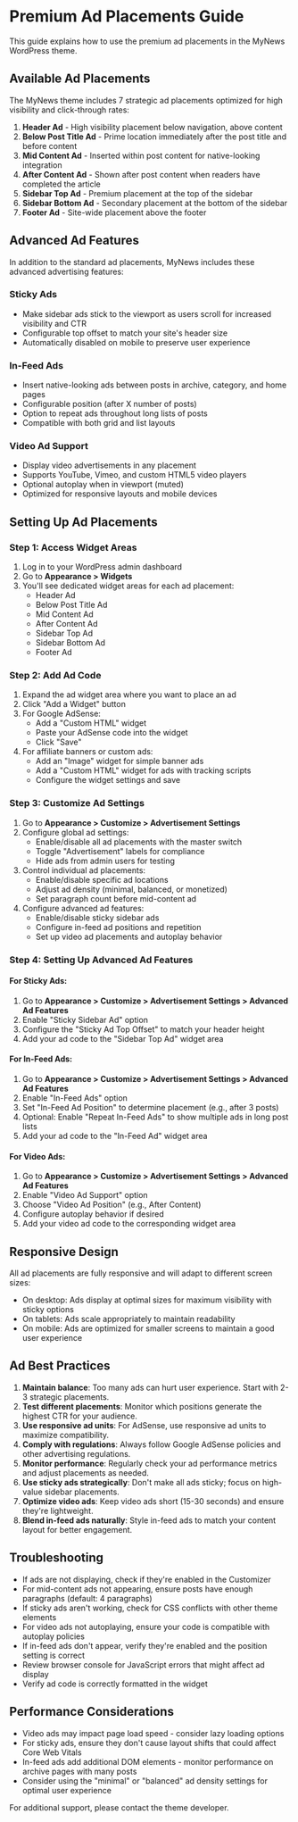 # Premium Ad Placements Guide

This guide explains how to use the premium ad placements in the MyNews WordPress theme.

## Available Ad Placements

The MyNews theme includes 7 strategic ad placements optimized for high visibility and click-through rates:

1. **Header Ad** - High visibility placement below navigation, above content
2. **Below Post Title Ad** - Prime location immediately after the post title and before content
3. **Mid Content Ad** - Inserted within post content for native-looking integration
4. **After Content Ad** - Shown after post content when readers have completed the article
5. **Sidebar Top Ad** - Premium placement at the top of the sidebar
6. **Sidebar Bottom Ad** - Secondary placement at the bottom of the sidebar
7. **Footer Ad** - Site-wide placement above the footer

## Advanced Ad Features

In addition to the standard ad placements, MyNews includes these advanced advertising features:

### Sticky Ads
- Make sidebar ads stick to the viewport as users scroll for increased visibility and CTR
- Configurable top offset to match your site's header size
- Automatically disabled on mobile to preserve user experience

### In-Feed Ads
- Insert native-looking ads between posts in archive, category, and home pages
- Configurable position (after X number of posts)
- Option to repeat ads throughout long lists of posts
- Compatible with both grid and list layouts

### Video Ad Support
- Display video advertisements in any placement
- Supports YouTube, Vimeo, and custom HTML5 video players
- Optional autoplay when in viewport (muted)
- Optimized for responsive layouts and mobile devices

## Setting Up Ad Placements

### Step 1: Access Widget Areas

1. Log in to your WordPress admin dashboard
2. Go to **Appearance > Widgets**
3. You'll see dedicated widget areas for each ad placement:
   - Header Ad
   - Below Post Title Ad
   - Mid Content Ad
   - After Content Ad
   - Sidebar Top Ad
   - Sidebar Bottom Ad
   - Footer Ad

### Step 2: Add Ad Code

1. Expand the ad widget area where you want to place an ad
2. Click "Add a Widget" button
3. For Google AdSense:
   - Add a "Custom HTML" widget 
   - Paste your AdSense code into the widget
   - Click "Save"
4. For affiliate banners or custom ads:
   - Add an "Image" widget for simple banner ads
   - Add a "Custom HTML" widget for ads with tracking scripts
   - Configure the widget settings and save

### Step 3: Customize Ad Settings

1. Go to **Appearance > Customize > Advertisement Settings**
2. Configure global ad settings:
   - Enable/disable all ad placements with the master switch
   - Toggle "Advertisement" labels for compliance
   - Hide ads from admin users for testing
3. Control individual ad placements:
   - Enable/disable specific ad locations
   - Adjust ad density (minimal, balanced, or monetized)
   - Set paragraph count before mid-content ad
4. Configure advanced ad features:
   - Enable/disable sticky sidebar ads
   - Configure in-feed ad positions and repetition
   - Set up video ad placements and autoplay behavior

### Step 4: Setting Up Advanced Ad Features

#### For Sticky Ads:
1. Go to **Appearance > Customize > Advertisement Settings > Advanced Ad Features**
2. Enable "Sticky Sidebar Ad" option
3. Configure the "Sticky Ad Top Offset" to match your header height
4. Add your ad code to the "Sidebar Top Ad" widget area

#### For In-Feed Ads:
1. Go to **Appearance > Customize > Advertisement Settings > Advanced Ad Features**
2. Enable "In-Feed Ads" option 
3. Set "In-Feed Ad Position" to determine placement (e.g., after 3 posts)
4. Optional: Enable "Repeat In-Feed Ads" to show multiple ads in long post lists
5. Add your ad code to the "In-Feed Ad" widget area

#### For Video Ads:
1. Go to **Appearance > Customize > Advertisement Settings > Advanced Ad Features**
2. Enable "Video Ad Support" option
3. Choose "Video Ad Position" (e.g., After Content)
4. Configure autoplay behavior if desired
5. Add your video ad code to the corresponding widget area

## Responsive Design

All ad placements are fully responsive and will adapt to different screen sizes:

- On desktop: Ads display at optimal sizes for maximum visibility with sticky options
- On tablets: Ads scale appropriately to maintain readability
- On mobile: Ads are optimized for smaller screens to maintain a good user experience

## Ad Best Practices

1. **Maintain balance**: Too many ads can hurt user experience. Start with 2-3 strategic placements.
2. **Test different placements**: Monitor which positions generate the highest CTR for your audience.
3. **Use responsive ad units**: For AdSense, use responsive ad units to maximize compatibility.
4. **Comply with regulations**: Always follow Google AdSense policies and other advertising regulations.
5. **Monitor performance**: Regularly check your ad performance metrics and adjust placements as needed.
6. **Use sticky ads strategically**: Don't make all ads sticky; focus on high-value sidebar placements.
7. **Optimize video ads**: Keep video ads short (15-30 seconds) and ensure they're lightweight.
8. **Blend in-feed ads naturally**: Style in-feed ads to match your content layout for better engagement.

## Troubleshooting

- If ads are not displaying, check if they're enabled in the Customizer
- For mid-content ads not appearing, ensure posts have enough paragraphs (default: 4 paragraphs)
- If sticky ads aren't working, check for CSS conflicts with other theme elements
- For video ads not autoplaying, ensure your code is compatible with autoplay policies
- If in-feed ads don't appear, verify they're enabled and the position setting is correct
- Review browser console for JavaScript errors that might affect ad display
- Verify ad code is correctly formatted in the widget

## Performance Considerations

- Video ads may impact page load speed - consider lazy loading options
- For sticky ads, ensure they don't cause layout shifts that could affect Core Web Vitals
- In-feed ads add additional DOM elements - monitor performance on archive pages with many posts
- Consider using the "minimal" or "balanced" ad density settings for optimal user experience

For additional support, please contact the theme developer.
